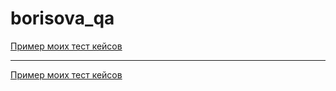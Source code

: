 # borisova_qa
[Пример моих тест кейсов](https://docs.google.com/spreadsheets/d/1tCb1kbDIzhwBM3pPuPYZ492zfLo9ZmZdAmsr1OyQmGk/edit?usp=sharing)

---

[Пример моих тест кейсов](https://docs.google.com/spreadsheets/d/1zQK-K47o7tOES56CcUveoFKyC0Fb1k5zXMuEh9MfFK0/edit?usp=sharing)